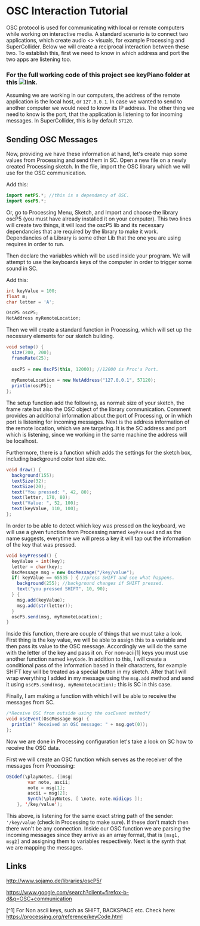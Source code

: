 # OSC Interaction Tutorial
OSC protocol is used for communicating with local or remote computers while working on interactive media. 
A standard scenario is to connect two applications, which create audio <> visuals, for example Processing and SuperCollider.
Below we will create a reciprocal interaction between these two. To establish this, first we need to know in which address and port
the two apps are listening too. 

### For the full working code of this project see keyPiano folder at this ![link](https://github.com/KonVas/Multimedia-Design-MYE-MYL/tree/master/Multimedia_Week_06-07_Processing_Sketches/Backbone%20Scripts/keyPianoOSC).

Assuming we are working in our computers, the address of the remote application is the local host, or `127.0.0.1`.
In case we wanted to send to another computer we would need to know its IP address. 
The other thing we need to know is the port, that the application is listening to for incoming messages. In SuperCollider, this is by default `57120`.

## Sending OSC Messages
Now, providing we have these information at hand, let's create map some values from Processing and send them in SC.
Open a new file on a newly created Processing sketch. In the file, import the OSC library which we will use for the OSC communication.

Add this: 
```java 
import netP5.*; //this is a dependancy of OSC.
import oscP5.*;
```

Or, go to Processing Menu, Sketch, and Import and choose the library oscP5 (you must have already installed it on your computer).
This two lines will create two things, it will load the oscP5 lib and its necessary dependancies that are required by the library to make it work. Dependancies of a Library is some other Lib that the one you are using requires in order to run.

Then declare the variables which will be used inside your program. We will attempt to use the keyboards keys of the computer in order to trigger some sound in SC.

Add this:
```java 
int keyValue = 100;
float m;
char letter = 'A';

OscP5 oscP5;
NetAddress myRemoteLocation;
```

Then we will create a standard function in Processing, which will set up the necessary elements for our sketch building.
```java 
void setup() {
  size(200, 200);
  frameRate(25);
  
  oscP5 = new OscP5(this, 12000); //12000 is Proc's Port.
  
  myRemoteLocation = new NetAddress("127.0.0.1", 57120);
  println(oscP5);
};
```
The setup function add the following, as normal: size of your sketch, the frame rate but also the OSC object of the library communication. Comment provides an additional information about the port of Processing, or in which port is listening for incoming messages.
Next is the address information of the remote location, which we are targeting. It is the SC address and port which is listening, since we working in the same machine the address will be localhost.

Furthermore, there is a function which adds the settings for the sketch box, including background color text size etc.
```java
void draw() {
  background(155);
  textSize(32);
  textSize(20);
  text("You pressed: ", 42, 80);
  text(letter, 170, 80);
  text("Value: ", 52, 100);
  text(keyValue, 110, 100); 
};
```

In order to be able to detect which key was pressed on the keyboard, we will use a given function from Processing named `keyPressed` and as the name suggests, everytime we will press a key it will tap out the information of the key that was pressed.
```java
void keyPressed() {
  keyValue = int(key);
  letter = char(key);
  OscMessage msg = new OscMessage("/key/value");
  if( keyValue == 65535 ) { //press SHIFT and see what happens.
    background(255); //background changes if SHIFT pressed.
    text("you pressed SHIFT", 10, 90);
  } {
    msg.add(keyValue);
    msg.add(str(letter));
  }
  oscP5.send(msg, myRemoteLocation);
}
```
Inside this function, there are couple of things that we must take a look. First thing is the key value, we will be able to assign this to a variable and then pass its value to the OSC message.
Accordingly we will do the same with the letter of the key and pass it on. For non-acii[1] keys you must use another function named `keyCode`.
In addition to this, I will create a conditional pass of the information based in their characters, for example SHIFT key will be treated as a special button in my sketch.
After that I will wrap everything I added in my message using the `msg.add` method and send it using `oscP5.send(msg, myRemoteLocation);` this is SC in this case.

Finally, I am making a function with which I will be able to receive the messages from SC.
```java
/*Receive OSC from outside using the oscEvent method*/
void oscEvent(OscMessage msg) { 
  println(" Received an OSC message: " + msg.get(0));
};
```

Now we are done in Processing configuration let's take a look on SC how to receive the OSC data.

First we will create an OSC function which serves as the receiver of the messages from Processing:
```java
OSCdef(\playNotes, {|msg|
		var note, ascii;
		note = msg[1];
		ascii = msg[2];
		Synth(\playNotes, [ \note, note.midicps ]);
	}, '/key/value');
  ```
  This above, is listening for the same exact string path of the sender: `'/key/value` (check in Processing to make sure). If these don't match then there won't be any connection.
  Inside our OSC function we are parsing the incoming messages since they arrive as an array format, that is `[msg1, msg2]` and assigning them to variables respectively. Next is the synth that we are mapping the messages.

## Links

<http://www.sojamo.de/libraries/oscP5/>

<https://www.google.com/search?client=firefox-b-d&q=OSC+communication>

[^1] For Non ascii keys, such as SHIFT, BACKSPACE etc. Check here: <https://processing.org/reference/keyCode.html>
